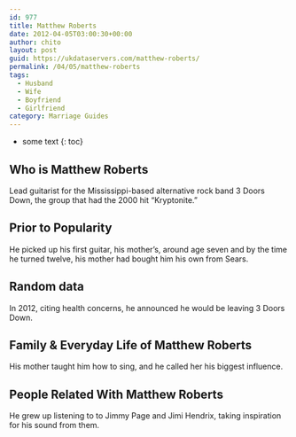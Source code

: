 ```yaml
---
id: 977
title: Matthew Roberts
date: 2012-04-05T03:00:30+00:00
author: chito
layout: post
guid: https://ukdataservers.com/matthew-roberts/
permalink: /04/05/matthew-roberts
tags:
  - Husband
  - Wife
  - Boyfriend
  - Girlfriend
category: Marriage Guides
---
```


* some text
{: toc}
          
          
## Who is  Matthew Roberts
                  
                  
                  
Lead guitarist for the Mississippi-based alternative rock band 3 Doors Down, the group that had the 2000 hit &#8220;Kryptonite.&#8221;
                  
                
                
                
## Prior to Popularity 
                  
                  
                  
He picked up his first guitar, his mother&#8217;s, around age seven and by the time he turned twelve, his mother had bought him his own from Sears.
                  
                
                
                
## Random data 
                  
                  
                  
In 2012, citing health concerns, he announced he would be leaving 3 Doors Down.
                  
                
                
                
## Family & Everyday Life of Matthew Roberts
                  
                  
                  
His mother taught him how to sing, and he called her his biggest influence.
                  
                
                
                
## People Related With  Matthew Roberts
                  
                  
                  
He grew up listening to to Jimmy Page and Jimi Hendrix, taking inspiration for his sound from them.
                  
                
              
            
          
          
          
    
    
  
